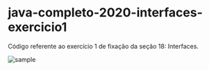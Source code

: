 # java-completo-2020-interfaces-exercicio1

Código referente ao exercício 1 de fixação da seção 18: Interfaces.

<image src="https://raw.githubusercontent.com/BruE0/java-completo-2020/master/javaCompleto2020InterfacesExercicio1/sample.png" alt="sample">
